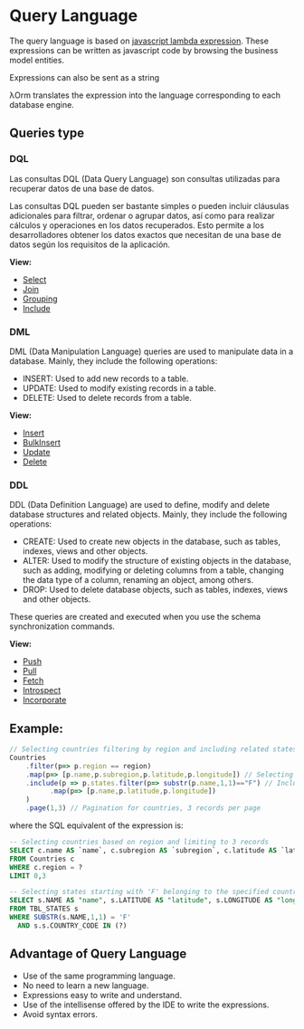 # Query Language

The query language is based on [javascript lambda expression](https://developer.mozilla.org/en-US/docs/Web/JavaScript/Reference/Functions/Arrow_functions).
These expressions can be written as javascript code by browsing the business model entities.

Expressions can also be sent as a string

λOrm translates the expression into the language corresponding to each database engine.

## Queries type

### DQL

Las consultas DQL (Data Query Language) son consultas utilizadas para recuperar datos de una base de datos.

Las consultas DQL pueden ser bastante simples o pueden incluir cláusulas adicionales para filtrar, ordenar o agrupar datos, así como para realizar cálculos y operaciones en los datos recuperados. Esto permite a los desarrolladores obtener los datos exactos que necesitan de una base de datos según los requisitos de la aplicación.

**View:**

- [Select](https://github.com/lambda-orm/lambdaorm/wiki/Select)
- [Join](https://github.com/lambda-orm/lambdaorm/wiki/Join)
- [Grouping](https://github.com/lambda-orm/lambdaorm/wiki/Grouping)
- [Include](https://github.com/lambda-orm/lambdaorm/wiki/Include)

### DML

DML (Data Manipulation Language) queries are used to manipulate data in a database. Mainly, they include the following operations:

- INSERT: Used to add new records to a table.
- UPDATE: Used to modify existing records in a table.
- DELETE: Used to delete records from a table.

**View:**

- [Insert](https://github.com/lambda-orm/lambdaorm/wiki/Insert)
- [BulkInsert](https://github.com/lambda-orm/lambdaorm/wiki/BulkInsert)
- [Update](https://github.com/lambda-orm/lambdaorm/wiki/Update)
- [Delete](https://github.com/lambda-orm/lambdaorm/wiki/Delete)

### DDL

DDL (Data Definition Language) are used to define, modify and delete database structures and related objects. Mainly, they include the following operations:

- CREATE: Used to create new objects in the database, such as tables, indexes, views and other objects.
- ALTER: Used to modify the structure of existing objects in the database, such as adding, modifying or deleting columns from a table, changing the data type of a column, renaming an object, among others.
- DROP: Used to delete database objects, such as tables, indexes, views and other objects.

These queries are created and executed when you use the schema synchronization commands.

**View:**

- [Push](https://github.com/lambda-orm/lambdaorm/wiki/SchemaSynchronization-Push)
- [Pull](https://github.com/lambda-orm/lambdaorm/wiki/SchemaSynchronization-Pull)
- [Fetch](https://github.com/lambda-orm/lambdaorm/wiki/SchemaSynchronization-Fetch)
- [Introspect](https://github.com/lambda-orm/lambdaorm/wiki/SchemaSynchronization-Introspect)
- [Incorporate](https://github.com/lambda-orm/lambdaorm/wiki/SchemaSynchronization-Incorporate)

## Example:

```Typescript
// Selecting countries filtering by region and including related states starting with 'F', with pagination
Countries
	.filter(p=> p.region == region)	
	.map(p=> [p.name,p.subregion,p.latitude,p.longitude]) // Selecting country fields
	.include(p => p.states.filter(p=> substr(p.name,1,1)=="F") // Including states starting with 'F'
		  .map(p=> [p.name,p.latitude,p.longitude])
	)
	.page(1,3) // Pagination for countries, 3 records per page
```

where the SQL equivalent of the expression is:

```sql
-- Selecting countries based on region and limiting to 3 records
SELECT c.name AS `name`, c.subregion AS `subregion`, c.latitude AS `latitude`, c.longitude AS `longitude`, c.iso3 AS `__iso3` 
FROM Countries c  
WHERE c.region = ? 
LIMIT 0,3

-- Selecting states starting with 'F' belonging to the specified countries
SELECT s.NAME AS "name", s.LATITUDE AS "latitude", s.LONGITUDE AS "longitude", s.COUNTRY_CODE AS "__parentId" 
FROM TBL_STATES s  
WHERE SUBSTR(s.NAME,1,1) = 'F'
  AND s.s.COUNTRY_CODE IN (?) 
```

## Advantage of Query Language

- Use of the same programming language.
- No need to learn a new language.
- Expressions easy to write and understand.
- Use of the intellisense offered by the IDE to write the expressions.
- Avoid syntax errors.
